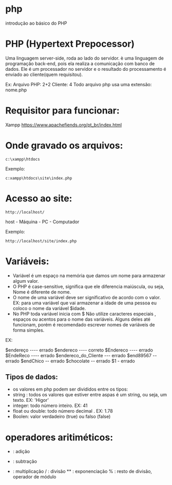 # php
 introdução ao básico do PHP


# PHP (Hypertext Prepocessor)

Uma linguagem server-side, roda ao lado do servidor. è uma linguagem de programação back-end, pois ela realiza a comunicação com banco de dados. Ele é um processador no servidor e o resultado do processamento é enviado ao cliente(quem requisitou).

Ex: Arquivo PHP: 2+2
Cliente: 4
Todo arquivo php usa uma extensão: nome.php

# Requisitor para funcionar:

Xampp
https://www.apachefiends.org/pt_br/index.html

# Onde gravado os arquivos:

`c:\xampp\htdocs`

Exemplo:

`c:xampp\htdocs\site\index.php`

# Acesso ao site:

`http://localhost/`

host - Máquina - PC - Computador

Exemplo: 

`http://localhost/site/index.php`

# Variáveis:

- Variável é um espaço na memória que damos um nome para armazenar algum valor.
- O PHP é case-sensitive, significa que ele diferencia maiúscula, ou seja, Nome é diferente de nome.
- O nome de uma variável deve ser significativo de acordo com o valor. EX: para uma variável que vai armazenar a idade de uma pessoa eu coloco o nome da variável $idade.
- No PHP toda variável inicia com $
Não utilize caracteres especiais , espaços ou acentos para o nome das variáveis. Alguns deles até funcionam, porém é recomendado escrever nomes de variáveis de forma simples.

EX:

$endereço ----   errado
$endereco ----   correto
$Endereco ----   errado
$EndeReco ----   errado
$endereco_do_Cliente --- errado
$end89567 --  errado
$endChico  --  errado
$chocolate -- errado
$1 - errado


## Tipos de dados:

- os valores em php podem ser divididos entre os tipos:
- string : todos os valores que estiver entre aspas é um string, ou seja, um texto. EX: 'Higor'
- integer: todo número inteiro. EX: 41
- float ou double: todo número decimal . EX: 1.78
- Boolen: valor verdadeiro (true) ou falso (false)
 
# operadores aritiméticos:

+ : adição
- : subtração
* : multiplicação
/ : divisão
** : exponenciação
% : resto de divisão, operador de módulo